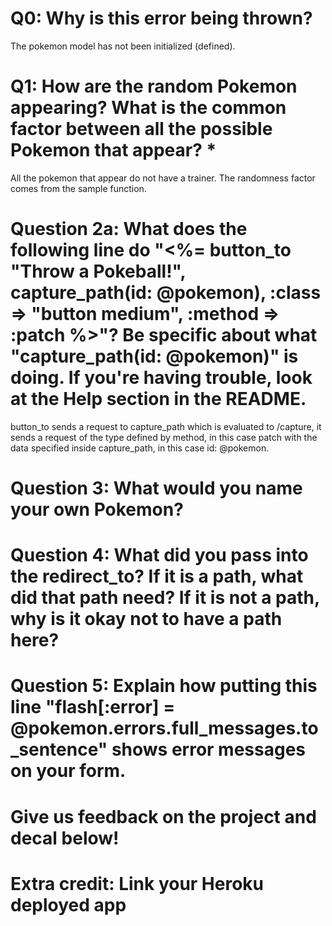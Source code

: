 # Q0: Why is this error being thrown?
The pokemon model has not been initialized (defined).

# Q1: How are the random Pokemon appearing? What is the common factor between all the possible Pokemon that appear? *
All the pokemon that appear do not have a trainer. The randomness factor comes from the sample function.

# Question 2a: What does the following line do "<%= button_to "Throw a Pokeball!", capture_path(id: @pokemon), :class => "button medium", :method => :patch %>"? Be specific about what "capture_path(id: @pokemon)" is doing. If you're having trouble, look at the Help section in the README.
button_to sends a request to capture_path which is evaluated to /capture, it sends a request of the type defined by method, in this case patch with
the data specified inside capture_path, in this case id: @pokemon.

# Question 3: What would you name your own Pokemon?

# Question 4: What did you pass into the redirect_to? If it is a path, what did that path need? If it is not a path, why is it okay not to have a path here?

# Question 5: Explain how putting this line "flash[:error] = @pokemon.errors.full_messages.to_sentence" shows error messages on your form.

# Give us feedback on the project and decal below!

# Extra credit: Link your Heroku deployed app
